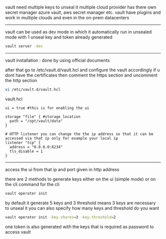 vault need multiple keys to unseal it 
multiple cloud provider has there own secret manager azure vault, aws secret manager etc.
vault have plugins and work in multiple clouds and even in the on-prem datacenters

---

vault can be used as dev mode in which it automatically run in unsealed mode with 1 unseal key and token already generated
```bash
vault server -dev
```
---
vault installation : done by using official documents 

after that go to /etc/vault.d/vault.hcl and configure the vault accordingly if u dont have the certificates then comment the https section and uncomment the http section
```bash
vi /etc/vault.d/vault.hcl
```
vault.hcl

```hcl
ui = true #this is for enabling the ui

storage "file" { #storage location
  path = "/opt/vault/data"
}

# HTTP listener you can change the the ip address so that it can be accessed via that ip only for example your local ip
listener "tcp" {
  address = "0.0.0.0:8234"
  tls_disable = 1
}
```

---

access the ui from that ip and port given in http address

there are 2 methods to generate keys either on the ui (simple mode) or on the cli
command for the cli

```bash
vault operater init
```
by default it generate 5 keys and 3 threshold means 3 keys are necessary to unseal it you can also specify how many keys and threshold do you want
```bash
vault operator init -key-shares=3 -key-threshold=2
```
one token is also generated with the keys that is required as password to access vault


